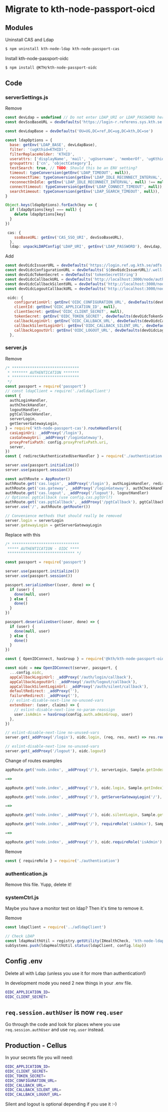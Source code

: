 # Migrate to kth-node-passport-oicd

## Modules

Uninstall CAS and Ldap

```bash
$ npm uninstall kth-node-ldap kth-node-passport-cas
```

Install kth-node-passport-oidc

```bash
$ npm install @KTH/kth-node-passport-oidc
```

## Code

### serverSettings.js

Remove

```javascript
const devLdap = undefined // Do not enter LDAP_URI or LDAP_PASSWORD here, use env_vars
const devSsoBaseURL = devDefaults('https://login-r.referens.sys.kth.se')
```

```javascript
const devLdapBase = devDefaults('OU=UG,DC=ref,DC=ug,DC=kth,DC=se')
```

```javascript
const ldapOptions = {
  base: getEnv('LDAP_BASE', devLdapBase),
  filter: '(ugKthid=KTHID)',
  filterReplaceHolder: 'KTHID',
  userattrs: ['displayName', 'mail', 'ugUsername', 'memberOf', 'ugKthid'],
  groupattrs: ['cn', 'objectCategory'],
  testSearch: true, // TODO: Should this be an ENV setting?
  timeout: typeConversion(getEnv('LDAP_TIMEOUT', null)),
  reconnectTime: typeConversion(getEnv('LDAP_IDLE_RECONNECT_INTERVAL', null)),
  reconnectOnIdle: getEnv('LDAP_IDLE_RECONNECT_INTERVAL', null) !== null,
  connecttimeout: typeConversion(getEnv('LDAP_CONNECT_TIMEOUT', null)),
  searchtimeout: typeConversion(getEnv('LDAP_SEARCH_TIMEOUT', null)),
}

Object.keys(ldapOptions).forEach(key => {
  if (ldapOptions[key] === null) {
    delete ldapOptions[key]
  }
})
```

```javascript
 cas: {
    ssoBaseURL: getEnv('CAS_SSO_URI', devSsoBaseURL),
  },
  ldap: unpackLDAPConfig('LDAP_URI', getEnv('LDAP_PASSWORD'), devLdap, ldapOptions),
```

Add

```javascript
const devOidcIssuerURL = devDefaults('https://login.ref.ug.kth.se/adfs')
const devOidcConfigurationURL = devDefaults(`${devOidcIssuerURL}/.well-known/openid-configuration`)
const devOidcTokenSecret = devDefaults('tokenSecretString')
const devOidcCallbackURL = devDefaults('http://localhost:3000/node/auth/login/callback')
const devOidcCallbackSilentURL = devDefaults('http://localhost:3000/node/auth/silent/callback')
const devOidcLogoutCallbackURL = devDefaults('http://localhost:3000/node/auth/logout/callback')
```

```javascript
 oidc: {
    configurationUrl: getEnv('OIDC_CONFIGURATION_URL', devDefaults(devOidcConfigurationURL)),
    clientId: getEnv('OIDC_APPLICATION_ID', null),
    clientSecret: getEnv('OIDC_CLIENT_SECRET', null),
    tokenSecret: getEnv('OIDC_TOKEN_SECRET', devDefaults(devOidcTokenSecret)),
    callbackLoginUrl: getEnv('OIDC_CALLBACK_URL', devDefaults(devOidcCallbackURL)),
    callbackSilentLoginUrl: getEnv('OIDC_CALLBACK_SILENT_URL', devDefaults(devOidcCallbackSilentURL)),
    callbackLogoutUrl: getEnv('OIDC_LOGOUT_URL', devDefaults(devOidcLogoutCallbackURL)),
  },
```

### server.js

Remove

```javascript
/* ******************************
 * ******* AUTHENTICATION *******
 * ******************************
 */
const passport = require('passport')
// const ldapClient = require('./adldapClient')
const {
  authLoginHandler,
  authCheckHandler,
  logoutHandler,
  pgtCallbackHandler,
  serverLogin,
  getServerGatewayLogin,
} = require('kth-node-passport-cas').routeHandlers({
  casLoginUri: _addProxy('/login'),
  casGatewayUri: _addProxy('/loginGateway'),
  proxyPrefixPath: config.proxyPrefixPath.uri,
  server,
})
const { redirectAuthenticatedUserHandler } = require('./authentication')

server.use(passport.initialize())
server.use(passport.session())

const authRoute = AppRouter()
authRoute.get('cas.login', _addProxy('/login'), authLoginHandler, redirectAuthenticatedUserHandler)
authRoute.get('cas.gateway', _addProxy('/loginGateway'), authCheckHandler, redirectAuthenticatedUserHandler)
authRoute.get('cas.logout', _addProxy('/logout'), logoutHandler)
// Optional pgtCallback (use config.cas.pgtUrl?)
authRoute.get('cas.pgtCallback', _addProxy('/pgtCallback'), pgtCallbackHandler)
server.use('/', authRoute.getRouter())

// Convenience methods that should really be removed
server.login = serverLogin
server.gatewayLogin = getServerGatewayLogin
```

Replace with this

```javascript
/* ******************************
 ***** AUTHENTICATION - OIDC ****
 ****************************** */

const passport = require('passport')

server.use(passport.initialize())
server.use(passport.session())

passport.serializeUser((user, done) => {
  if (user) {
    done(null, user)
  } else {
    done()
  }
})

passport.deserializeUser((user, done) => {
  if (user) {
    done(null, user)
  } else {
    done()
  }
})

const { OpenIDConnect, hasGroup } = require('@kth/kth-node-passport-oidc')

const oidc = new OpenIDConnect(server, passport, {
  ...config.oidc,
  appCallbackLoginUrl: _addProxy('/auth/login/callback'),
  appCallbackLogoutUrl: _addProxy('/auth/logout/callback'),
  appCallbackSilentLoginUrl: _addProxy('/auth/silent/callback'),
  defaultRedirect: _addProxy(''),
  failureRedirect: _addProxy(''),
  // eslint-disable-next-line no-unused-vars
  extendUser: (user, claims) => {
    // eslint-disable-next-line no-param-reassign
    user.isAdmin = hasGroup(config.auth.adminGroup, user)
  },
})

// eslint-disable-next-line no-unused-vars
server.get(_addProxy('/login'), oidc.login, (req, res, next) => res.redirect(_addProxy('')))

// eslint-disable-next-line no-unused-vars
server.get(_addProxy('/logout'), oidc.logout)
```

Change of routes examples

```javascript
appRoute.get('node.index', _addProxy('/'), serverLogin, Sample.getIndex)

==>

appRoute.get('node.index', _addProxy('/'), oidc.login, Sample.getIndex)
```

```javascript
appRoute.get('node.index', _addProxy('/'), getServerGatewayLogin('/'), Sample.getIndex)

==>

appRoute.get('node.index', _addProxy('/'), oidc.silentLogin, Sample.getIndex)
```

```javascript
appRoute.get('node.index', _addProxy('/'), requireRole('isAdmin'), Sample.getIndex)

==>

appRoute.get('node.index', _addProxy('/'), oidc.requireRole('isAdmin'), Sample.getIndex)
```

Remove

```javascript
const { requireRole } = require('./authentication')
```

### authentication.js

Remove this file. Yupp, delete it!

### systemCtrl.js

Maybe you have a monitor test on ldap? Then it's time to remove it.

Remove

```javascript
const ldapClient = require('../adldapClient')
```

```javascript
// Check LDAP
const ldapHealthUtil = registry.getUtility(IHealthCheck, 'kth-node-ldap')
subSystems.push(ldapHealthUtil.status(ldapClient, config.ldap))
```

## Config .env

Delete all with Ldap (unless you use it for more than authentication!)

In development mode you need 2 new things in your .env file.

```bash
OIDC_APPLICATION_ID=
OIDC_CLIENT_SECRET=
```

## `req.session.authUser` is now `req.user`

Go through the code and look for places where you use `req.session.authUser` and use `req.user` instead.

## Production - Cellus

In your secrets file you will need:

```bash
OIDC_APPLICATION_ID=
OIDC_CLIENT_SECRET=
OIDC_TOKEN_SECRET=
OIDC_CONFIGURATION_URL=
OIDC_CALLBACK_URL=
OIDC_CALLBACK_SILENT_URL=
OIDC_CALLBACK_LOGOUT_URL=
```

Silent and logout is optional depending if you use it :-)
